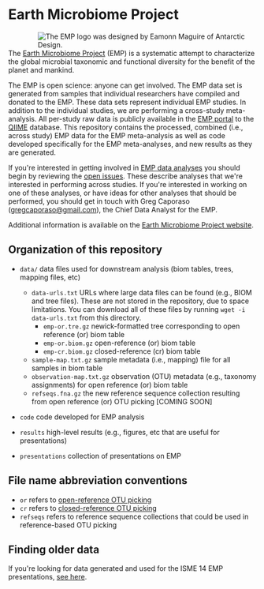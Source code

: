 Earth Microbiome Project
========================

<div style="float: right; margin-left: 30px;"><img title="The EMP logo was designed by Eamonn Maguire of Antarctic Design." style="float: right;margin-left: 30px;" src="http://www.earthmicrobiome.org/files/2011/01/EMP-green-small.png" align=right /></div>

The [Earth Microbiome Project](www.earthmicrobiome.org) (EMP) is a systematic attempt to characterize the global microbial taxonomic and functional diversity for the benefit of the planet and mankind. 

The EMP is open science: anyone can get involved. The EMP data set is generated from samples that individual researchers have compiled and donated to the EMP. These data sets represent individual EMP studies. In addition to the individual studies, we are performing a cross-study meta-analysis. All per-study raw data is publicly available in the [EMP portal](http://www.microbio.me/emp) to the [QIIME](www.qiime.org) database. This repository contains the processed, combined (i.e., across study) EMP data for the EMP meta-analysis as well as code developed specifically for the EMP meta-analyses, and new results as they are generated.

If you're interested in getting involved in [EMP data analyses](https://github.com/EarthMicrobiomeProject/emp/issues) you should begin by reviewing the [open issues](https://github.com/EarthMicrobiomeProject/emp/issues). These describe analyses that we're interested in performing across studies. If you're interested in working on one of these analyses, or have ideas for other analyses that should be performed, you should get in touch with Greg Caporaso (gregcaporaso@gmail.com), the Chief Data Analyst for the EMP. 

Additional information is available on the [Earth Microbiome Project website](www.earthmicrobiome.org).

Organization of this repository
-------------------------------

* ``data/`` data files used for downstream analysis (biom tables, trees, mapping files, etc)
  * ``data-urls.txt`` URLs where large data files can be found (e.g., BIOM and tree files). These are not stored in the repository, due to space limitations. You can download all of these files by running ``wget -i data-urls.txt`` from this directory.
    * ``emp-or.tre.gz`` newick-formatted tree corresponding to open reference (or) biom table
    * ``emp-or.biom.gz`` open-reference (or) biom table
    * ``emp-cr.biom.gz`` closed-reference (cr) biom table
  * ``sample-map.txt.gz`` sample metadata (i.e., mapping) file for all samples in biom table
  * ``observation-map.txt.gz`` observation (OTU) metadata (e.g., taxonomy assignments) for open reference (or) biom table
  * ``refseqs.fna.gz`` the new reference sequence collection resulting from open reference (or) OTU picking [COMING SOON]

* ``code`` code developed for EMP analysis

* ``results`` high-level results (e.g., figures, etc that are useful for presentations)

* ``presentations`` collection of presentations on EMP

File name abbreviation conventions
----------------------------------

* ``or`` refers to [open-reference OTU picking](http://qiime.org/tutorials/otu_picking.html#open-reference-otu-picking)
* ``cr`` refers to [closed-reference OTU picking](http://qiime.org/tutorials/otu_picking.html#closed-reference-otu-picking)
* ``refseqs`` refers to reference sequence collections that could be used in reference-based OTU picking

Finding older data
------------------

If you're looking for data generated and used for the ISME 14 EMP presentations, [see here](https://github.com/EarthMicrobiomeProject/emp/tree/isme14).


